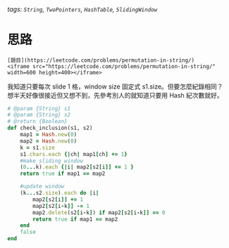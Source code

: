 ###### tags: `String`, `TwoPointers`, `HashTable`, `SlidingWindow`

# 思路

```ad-note
[題目](https://leetcode.com/problems/permutation-in-string/)
<iframe src="https://leetcode.com/problems/permutation-in-string/" width=600 height=400></iframe>
```

我知道只要每次 slide 1 格，window size 固定式 s1.size。但要怎麼紀錄相同？
想半天好像很接近但又想不到，先參考別人的就知道只要用 Hash 紀次數就好。

```ruby
# @param {String} s1
# @param {String} s2
# @return {Boolean}
def check_inclusion(s1, s2)
    map1 = Hash.new(0)
    map2 = Hash.new(0)
    k = s1.size
    s1.chars.each {|ch| map1[ch] += 1}
    #make sliding window
    (0...k).each {|i| map2[s2[i]] += 1 }
    return true if map1 == map2

    #update window
    (k...s2.size).each do |i|
        map2[s2[i]] += 1
        map2[s2[i-k]] -= 1
        map2.delete(s2[i-k]) if map2[s2[i-k]] == 0
        return true if map1 == map2
    end
    false
end
```
